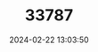 ---
title: "33787"
category: "Annona praetermissa"
draft: false
date: 2024-02-22 13:03:50
languages:
  English: ["Wild Sour Sop", "Wild Cherimoya"]
---